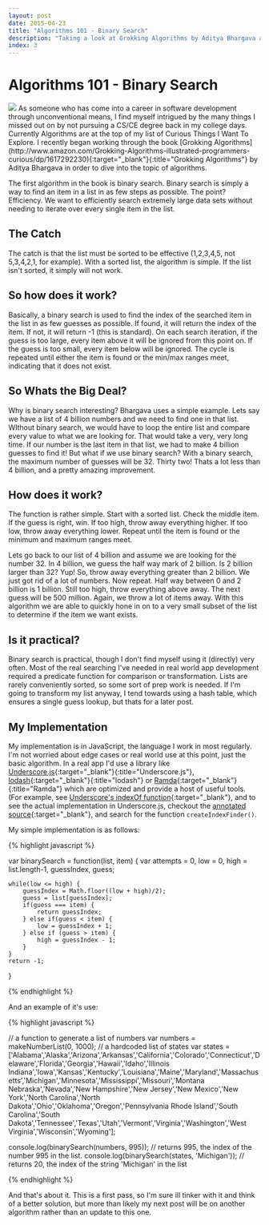```yaml
---
layout: post
date: 2015-04-23
title: "Algorithms 101 - Binary Search"
description: "Taking a look at Grokking Algorithms by Aditya Bhargava and experimenting with Binary Search in JavaScript"
index: 3
---
```


# Algorithms 101 - Binary Search

<img class="book img-in-text f-right" src="{{'/assets/img/book_grokking_algorithms.jpg' | prepend: site.baseurl}}" />
As someone who has come into a career in software development through unconventional means, I find
myself intrigued by the many things I missed out on by not pursuing a CS/CE degree back in my college
days.  Currently Algorithms are at the top of my list of Curious Things I Want To Explore.  I recently began
working through the book
[Grokking Algorithms](http://www.amazon.com/Grokking-Algorithms-illustrated-programmers-curious/dp/1617292230){:target="_blank"}{:title="Grokking Algorithms"}
by Aditya Bhargava in order to dive into the topic of algorithms.

The first algorithm in the book is binary search.  Binary search is simply a way to find an item in a
list in as few steps as possible.  The point?  Efficiency. We want to efficiently search extremely large
data sets without needing to iterate over every single item in the list.

## The Catch

The catch is that the list must be sorted to be effective (1,2,3,4,5, not 5,3,4,2,1, for example).
With a sorted list, the algorithm is simple. If the list isn't sorted, it simply will not work.


## So how does it work?

Basically, a binary search is used to find the index of the searched item in the list in as few guesses
as possible.  If found, it will return the index of the item. If not, it will return -1 (this is standard).
On each search iteration, if the guess is too large, every item above it will be ignored from this point on.
If the guess is too small, every item below will be ignored.  The cycle is repeated until either the item is
found or the min/max ranges meet, indicating that it does not exist.

## So Whats the Big Deal?

Why is binary search interesting?  Bhargava uses a simple example.  Lets say we have a list of 4 billion
numbers and we need to find one in that list.  WIthout binary search, we would have to loop the entire
list and compare every value to what we are looking for.  That would take a very, very long time. If our
number is the last item in that list, we had to make 4 billion guesses to find it!  But what if we use
binary search?  With a binary search, the maximum number of guesses will be 32. Thirty two!  Thats a lot
less than 4 billion, and a pretty amazing improvement.

## How does it work?

The function is rather simple.  Start with a sorted list.  Check the middle item.  If the guess is right,
win.  If too high, throw away everything higher. If too low, throw away everything lower. Repeat until the
item is found or the minimum and maximum ranges meet.

Lets go back to our list of 4 billion and assume we are looking for the number 32.  In 4 billion, we guess
the half way mark of 2 billion.  Is 2 billion larger than 32? Yup! So, throw away everything greater than
2 billion. We just got rid of a lot of numbers.  Now repeat.  Half way between 0 and 2 billion is 1 billion.
Still too high, throw everything above away.  The next guess will be 500 million.  Again, we throw a lot of
items away. With this algorithm we are able to quickly hone in on to a very small subset of the list to
determine if the item we want exists.

## Is it practical?

Binary search is practical, though I don't find myself using it (directly) very often.  Most of the real
searching I've needed in real world app development required a predicate function for comparison or
transformation. Lists are rarely conveniently sorted, so some sort of prep work is needed.  If I'm going
to transform my list anyway, I tend towards using a hash table, which ensures a single guess lookup, but
thats for a later post.

## My Implementation

My implementation is in JavaScript, the language I work in most regularly. I'm not worried about edge cases
or real world use at this point, just the basic algorithm.  In a real app I'd use a library like
[Underscore.js](http://underscorejs.org/){:target="_blank"}{:title="Underscore.js"},
[lodash](https://lodash.com/){:target="_blank"}{:title="lodash"} or
[Ramda](http://ramdajs.com/docs/){:target="_blank"}{:title="Ramda"}
which are optimized and provide a host of useful tools. (For example, see
[Underscore's indexOf function](http://underscorejs.org/#indexOf){:target="_blank"}, and
to see the actual implementation in Underscore.js, checkout the
[annotated source](http://underscorejs.org/docs/underscore.html){:target="_blank"}, and search for the
function `createIndexFinder()`.

My simple implementation is as follows:

{% highlight javascript %}

var binarySearch = function(list, item) {
    var attempts = 0,
        low = 0,
        high = list.length-1,
        guessIndex,
        guess;

    while(low <= high) {
        guessIndex = Math.floor((low + high)/2);
        guess = list[guessIndex];
        if(guess === item) {
            return guessIndex;
        } else if(guess < item) {
            low = guessIndex + 1;
        } else if (guess > item) {
            high = guessIndex - 1;
        }
    }
    return -1;
}

{% endhighlight %}

And an example of it's use:

{% highlight javascript %}

// a function to generate a list of numbers
var numbers = makeNumberList(0, 1000);
// a hardcoded list of states
var states = ['Alabama','Alaska','Arizona','Arkansas','California','Colorado','Connecticut','Delaware','Florida','Georgia','Hawaii','Idaho','Illinois Indiana','Iowa','Kansas','Kentucky','Louisiana','Maine','Maryland','Massachusetts','Michigan','Minnesota','Mississippi','Missouri','Montana Nebraska','Nevada','New Hampshire','New Jersey','New Mexico','New York','North Carolina','North Dakota','Ohio','Oklahoma','Oregon','Pennsylvania Rhode Island','South Carolina','South Dakota','Tennessee','Texas','Utah','Vermont','Virginia','Washington','West Virginia','Wisconsin','Wyoming'];

console.log(binarySearch(numbers, 995)); // returns 995, the index of the number 995 in the list.
console.log(binarySearch(states, 'Michigan')); // returns 20, the index of the string 'Michigan' in the list

{% endhighlight %}

And that's about it.  This is a first pass, so I'm sure ill tinker with it and think of a better solution, but more than
likely my next post will be on another algorithm rather than an update to this one.



